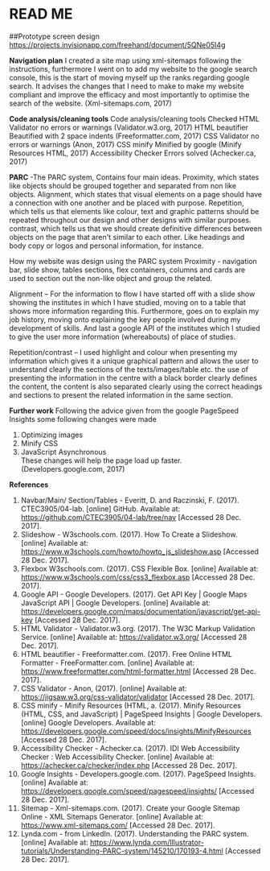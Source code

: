 # READ ME

##Prototype screen design
https://projects.invisionapp.com/freehand/document/5QNe05I4g

**Navigation plan**
I created a site map using xml-sitemaps following the instructions, furthermore I went on to add my website to the google search console, this is the start of moving myself up the ranks regarding google search. It advises the changes that I need to make to make my website compliant and improve the efficacy and most importantly to optimise the search of the website. (Xml-sitemaps.com, 2017)

**Code analysis/cleaning tools**
Code analysis/cleaning tools	Checked
HTML Validator	no errors or warnings (Validator.w3.org, 2017)
HTML beautifier	Beautified with 2 space indents (Freeformatter.com, 2017)
CSS Validator	no errors or warnings (Anon, 2017)
CSS minify	Minified by google (Minify Resources HTML, 2017)
Accessibility Checker	Errors solved (Achecker.ca, 2017)
	

**PARC**
-The PARC system, Contains four main ideas.
Proximity, which states like objects should be grouped together and separated from non like objects. 
Alignment, which states that visual elements on a page should have a connection with one another and be placed with purpose. 
Repetition, which tells us that elements like colour, text and graphic patterns should be repeated throughout our design and other designs with similar purposes.
contrast, which tells us that we should create definitive differences between objects on the page that aren't similar to each other. Like headings and body copy or logos and personal information, for instance.

How my website was design using the PARC system
Proximity -  navigation bar, slide show, tables sections, flex containers, columns and cards are used to section out the non-like object and group the related.

Alignment – For the information to flow I have started off with a slide show showing the institutes in which I have studied, moving on to a table that shows more information regarding this. Furthermore, goes on to explain my job history, moving onto explaining the key people involved during my development of skills. And last a google API of the institutes which I studied to give the user more information (whereabouts) of place of studies.

Repetition/contrast – I used highlight and colour when presenting my information which gives it a unique graphical pattern and allows the user to understand clearly the sections of the texts/images/table etc. the use of presenting the information in the centre with a black border clearly defines the content, the content is also separated clearly using the correct headings and sections to present the related information in the same section.

**Further work**
Following the advice given from the google PageSpeed Insights some following changes were made 
1.	Optimizing images 
2.	Minify CSS
3.	JavaScript Asynchronous  
These changes will help the page load up faster. (Developers.google.com, 2017)


**References**
1. Navbar/Main/ Section/Tables - Everitt, D. and Raczinski, F. (2017). CTEC3905/04-lab. [online] GitHub. Available at: https://github.com/CTEC3905/04-lab/tree/nav [Accessed 28 Dec. 2017].
2. Slideshow - W3schools.com. (2017). How To Create a Slideshow. [online] Available at: https://www.w3schools.com/howto/howto_js_slideshow.asp [Accessed 28 Dec. 2017].
3. Flexbox W3schools.com. (2017). CSS Flexible Box. [online] Available at: https://www.w3schools.com/css/css3_flexbox.asp [Accessed 28 Dec. 2017].
4. Google API - Google Developers. (2017). Get API Key  |  Google Maps JavaScript API  |  Google Developers. [online] Available at: https://developers.google.com/maps/documentation/javascript/get-api-key [Accessed 28 Dec. 2017].
5. HTML Validator - Validator.w3.org. (2017). The W3C Markup Validation Service. [online] Available at: https://validator.w3.org/ [Accessed 28 Dec. 2017].
6. HTML beautifier - Freeformatter.com. (2017). Free Online HTML Formatter - FreeFormatter.com. [online] Available at: https://www.freeformatter.com/html-formatter.html [Accessed 28 Dec. 2017].
7. CSS Validator - Anon, (2017). [online] Available at: https://jigsaw.w3.org/css-validator/validator [Accessed 28 Dec. 2017].
8. CSS minify - Minify Resources (HTML, a. (2017). Minify Resources (HTML, CSS, and JavaScript)  |  PageSpeed Insights  |  Google Developers. [online] Google Developers. Available at: https://developers.google.com/speed/docs/insights/MinifyResources [Accessed 28 Dec. 2017].
9. Accessibility Checker - Achecker.ca. (2017). IDI Web Accessibility Checker : Web Accessibility Checker. [online] Available at: https://achecker.ca/checker/index.php [Accessed 28 Dec. 2017].
10. Google Insights - Developers.google.com. (2017). PageSpeed Insights. [online] Available at: https://developers.google.com/speed/pagespeed/insights/ [Accessed 28 Dec. 2017].
11. Sitemap - Xml-sitemaps.com. (2017). Create your Google Sitemap Online - XML Sitemaps Generator. [online] Available at: https://www.xml-sitemaps.com/ [Accessed 28 Dec. 2017].
12. Lynda.com - from LinkedIn. (2017). Understanding the PARC system. [online] Available at: https://www.lynda.com/Illustrator-tutorials/Understanding-PARC-system/145210/170193-4.html [Accessed 28 Dec. 2017].





